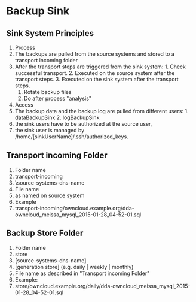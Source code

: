 # Backup Sink
## Sink System Principles
 1. Process
   1. The backups are pulled from the source systems and stored to a transport incoming folder
   2. After the transport steps are triggered from the sink system:
     1. Check successful transport.
     2. Executed on the source system after the transport steps.
     3. Executed on the sink system after the transport steps.
       1. Rotate backup files
       2. Do after process "analysis"
 2. Access
   1. The backup data and the backup log are pulled from different users:
     1. dataBackupSink
     2. logBackupSink
   2. the sink users have to be authorized at the source user,
   3. the sink user is managed by /home/[sinkUserName]/.ssh/authorized_keys.

## Transport incoming Folder
 1. Folder name
   1. transport-incoming
   2. \source-systems-dns-name
 2. File name
   1. as named on source system
 3. Example
   1. transport-incoming/owncloud.example.org/dda-owncloud_meissa_mysql_2015-01-28_04-52-01.sql

## Backup Store Folder
 1. Folder name
   1. store
   2. \[source-systems-dns-name]
   3. \[generation store] (e.g. daily | weekly | monthly)
 2. File name as described in "Transport incoming Folder"
 3. Example:
   1. store/owncloud.example.org/daily/dda-owncloud_meissa_mysql_2015-01-28_04-52-01.sql
